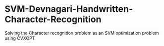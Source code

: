 # SVM-Devnagari-Handwritten-Character-Recognition
Solving the Character recognition problem as an SVM optimization problem using CVXOPT
